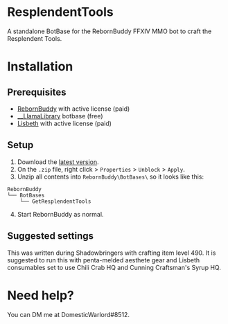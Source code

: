 # ResplendentTools
A standalone BotBase for the RebornBuddy FFXIV MMO bot to craft the Resplendent Tools.

# Installation

## Prerequisites

 * [RebornBuddy][0] with active license (paid)
 * [__LlamaLibrary][1] botbase (free)
 * [Lisbeth][2] with active license (paid)

## Setup

 1. Download the [latest version][4].
 2. On the `.zip` file, right click > `Properties` > `Unblock` > `Apply`.
 3. Unzip all contents into `RebornBuddy\BotBases\` so it looks like this:
```
RebornBuddy
└── BotBases
    └── GetResplendentTools
```
 4. Start RebornBuddy as normal.

## Suggested settings
 This was written during Shadowbringers with crafting item level 490.
 It is suggested to run this with penta-melded aesthete gear and Lisbeth consumables set to use Chili Crab HQ and Cunning Craftsman's Syrup HQ. 

# Need help?
You can DM me at DomesticWarlord#8512.

[0]: https://www.rebornbuddy.com/ "RebornBuddy"
[1]: https://github.com/nt153133/__LlamaLibrary "LlamaLibrary"
[2]: https://www.siune.io/ "Lisbeth"
[4]: https://github.com/Sykel/ResplendentTools/releases/latest "Download"
